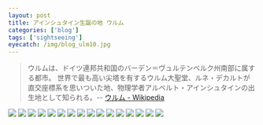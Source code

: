 ```yaml
---
layout: post
title: アインシュタイン生誕の地 ウルム
categories: ['blog']
tags: ['sightseeing']
eyecatch: /img/blog_ulm10.jpg
---
```


> ウルムは、ドイツ連邦共和国のバーデン＝ヴュルテンベルク州南部に属する都市。 世界で最も高い尖塔を有するウルム大聖堂、ルネ・デカルトが直交座標系を思いついた地、物理学者アルベルト・アインシュタインの出生地として知られる。-- [ウルム - Wikipedia](https://ja.wikipedia.org/wiki/%E3%82%A6%E3%83%AB%E3%83%A0)

<img src="/img/blog_ulm01.jpg" class="image-on-frame image-fade">

<img src="/img/blog_ulm02.jpg" class="image-on-frame-small image-fade">

<img src="/img/blog_ulm03.jpg" class="image-on-frame image-fade">

<img src="/img/blog_ulm04.jpg" class="image-on-frame image-fade">

<img src="/img/blog_ulm05.jpg" class="image-on-frame image-fade">

<img src="/img/blog_ulm06.jpg" class="image-on-frame image-fade">

<img src="/img/blog_ulm07.jpg" class="image-on-frame image-fade">

<img src="/img/blog_ulm08.jpg" class="image-on-frame image-fade">

<img src="/img/blog_ulm09.jpg" class="image-on-frame image-fade">

<img src="/img/blog_ulm10.jpg" class="image-on-frame image-fade">

<img src="/img/blog_ulm11.jpg" class="image-on-frame image-fade">

<img src="/img/blog_ulm12.jpg" class="image-on-frame image-fade">

<img src="/img/blog_ulm13.jpg" class="image-on-frame image-fade">

<img src="/img/blog_ulm14.jpg" class="image-on-frame image-fade">

<img src="/img/blog_ulm15.jpg" class="image-on-frame image-fade">

<img src="/img/blog_ulm16.jpg" class="image-on-frame image-fade">